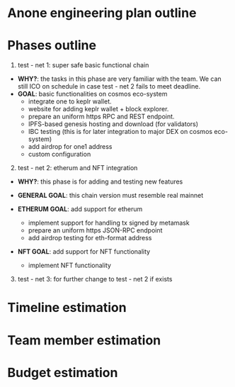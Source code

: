 # Anone engineering plan outline

# Phases outline
1. test - net 1: super safe basic functional chain
* __WHY?__: the tasks in this phase are very familiar with the team. We can still ICO on schedule in case test - net 2 fails to meet deadline.
* __GOAL__: basic functionalities on cosmos eco-system
    * integrate one to keplr wallet.
    * website for adding keplr wallet + block explorer.
    * prepare an uniform https RPC and REST endpoint.
    * IPFS-based genesis hosting and download (for validators)
    * IBC testing (this is for later integration to major DEX on cosmos eco-system)
    * add airdrop for one1 address
    * custom configuration

2. test - net 2: etherum and NFT integration
* __WHY?__: this phase is for adding and testing new features
* __GENERAL GOAL__: this chain version must resemble real mainnet
* __ETHERUM GOAL__: add support for etherum
    * implement support for handling tx signed by metamask
    * prepare an uniform https JSON-RPC endpoint
    * add airdrop testing for eth-format address

* __NFT GOAL__: add support for NFT functionality
    * implement NFT functionality

3. test - net 3: for further change to test - net 2 if exists

# Timeline estimation

# Team member estimation

# Budget estimation
